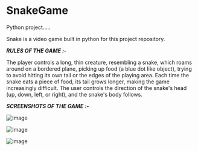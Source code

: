 # SnakeGame
Python project.....

Snake is a video game built in python for this project repository.

***RULES OF THE GAME :-***

The player controls a long, thin creature,
resembling a snake, which roams around on
a bordered plane, picking up food (a blue dot like 
object), trying to avoid hitting its own tail
or the edges of the playing area. Each time
the snake eats a piece of food, its tail grows
longer, making the game increasingly
difficult. The user controls the direction of
the snake's head (up, down, left, or right),
and the snake's body follows.

***SCREENSHOTS OF THE GAME :-***

![image](https://user-images.githubusercontent.com/87566353/189826309-23870408-6324-4954-8890-8af43ac41f34.png)

  ![image](https://user-images.githubusercontent.com/87566353/189826419-82dd8c1c-8f10-49fa-bcc1-c7d86ddf8d21.png)

![image](https://user-images.githubusercontent.com/87566353/189826358-d13f3ddd-053a-4196-bf21-00837b8c3d6a.png)
